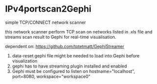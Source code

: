 # IPv4portscan2Gephi
simple TCP/CONNECT network scanner 

this network scanner perform TCP scan on networks listed in .xls file
and streams scan result to Gephi for real-time visualisation.

dependent on: https://github.com/totetmatt/GephiStreamer

1) data-reset.gephi file might be needed to load into Gephi before visualization
2) gephi has to have streaming plugin installed and enabled
3) Gephi must be configured to listen on hostname="localhost", port=8080, workspace="workspace0"
